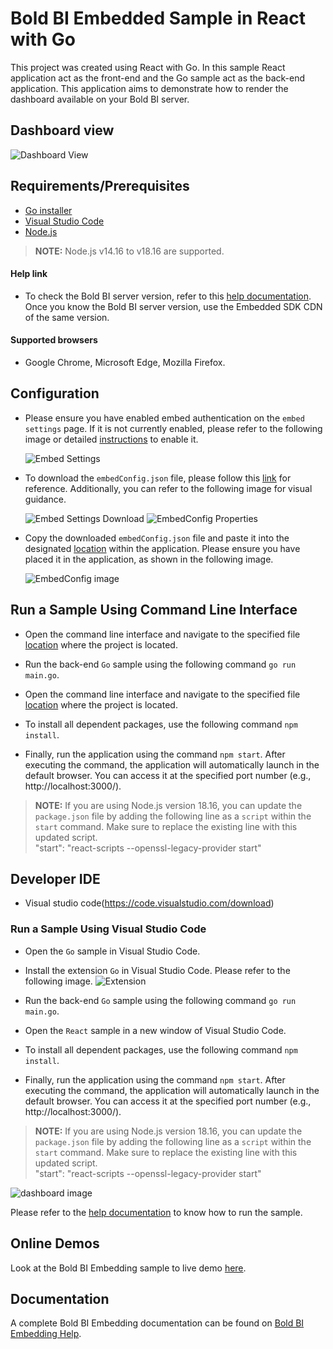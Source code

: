 # Bold BI Embedded Sample in React with Go

This project was created using React with Go. In this sample React application act as the front-end and the Go sample act as the back-end application. This application aims to demonstrate how to render the dashboard available on your Bold BI server.

## Dashboard view

![Dashboard View](https://github.com/boldbi/aspnet-core-sample/assets/91586758/1407fd9b-abaa-47f5-b02a-fbadd8bc2388)

 ## Requirements/Prerequisites

 * [Go installer](https://go.dev/dl/)
 * [Visual Studio Code](https://code.visualstudio.com/download)
 * [Node.js](https://nodejs.org/en/)
 
 > **NOTE:** Node.js v14.16 to v18.16 are supported.

 #### Help link

 * To check the Bold BI server version, refer to this [help documentation](https://help.boldbi.com/embedded-bi/faq/where-can-i-find-the-product-version/). Once you know the Bold BI server version, use the Embedded SDK CDN of the same version.

 #### Supported browsers
  
  * Google Chrome, Microsoft Edge, Mozilla Firefox.

 ## Configuration

  * Please ensure you have enabled embed authentication on the `embed settings` page. If it is not currently enabled, please refer to the following image or detailed [instructions](https://help.boldbi.com/site-administration/embed-settings/#get-embed-secret-code) to enable it.

    ![Embed Settings](https://github.com/boldbi/aspnet-core-sample/assets/91586758/b3a81978-9eb4-42b2-92bb-d1e2735ab007)

  * To download the `embedConfig.json` file, please follow this [link](https://help.boldbi.com/site-administration/embed-settings/#get-embed-configuration-file) for reference. Additionally, you can refer to the following image for visual guidance.

     ![Embed Settings Download](https://github.com/boldbi/aspnet-core-sample/assets/91586758/d27d4cfc-6a3e-4c34-975e-f5f22dea6172)
     ![EmbedConfig Properties](https://github.com/boldbi/aspnet-core-sample/assets/91586758/d6ce925a-0d4c-45d2-817e-24d6d59e0d63)

  * Copy the downloaded `embedConfig.json` file and paste it into the designated [location](https://github.com/boldbi/react-with-go-sample/tree/master/Go) within the application. Please ensure you have placed it in the application, as shown in the following image.
    
    ![EmbedConfig image](https://github.com/boldbi/aspnet-core-sample/assets/91586758/4d1489c0-ea7a-40ab-b067-e116ad9bee5a)

 ## Run a Sample Using Command Line Interface 
    
  * Open the command line interface and navigate to the specified file [location](https://github.com/boldbi/react-with-go-sample/tree/master/Go) where the project is located.

  * Run the back-end `Go` sample using the following command `go run main.go`.

  * Open the command line interface and navigate to the specified file [location](https://github.com/boldbi/react-with-go-sample/tree/master/React) where the project is located.
   
  * To install all dependent packages, use the following command `npm install`.

  * Finally, run the application using the command `npm start`. After executing the command, the application will automatically launch in the default browser. You can access it at the specified port number (e.g., http://localhost:3000/).

  > **NOTE:** If you are using Node.js version 18.16, you can update the `package.json` file by adding the following line as a `script` within the `start` command. Make sure to replace the existing line with this updated script.<br/>
    "start": "react-scripts --openssl-legacy-provider start"

 ## Developer IDE

  * Visual studio code(https://code.visualstudio.com/download)

  ### Run a Sample Using Visual Studio Code
 
  * Open the `Go` sample in Visual Studio Code.

  * Install the extension `Go` in Visual Studio Code. Please refer to the following image.
    ![Extension](https://github.com/boldbi/aspnet-core-sample/assets/91586758/8cc5ca2f-f59f-4bd1-bb5c-3dc00ac1b2a8)

  * Run the back-end `Go` sample using the following command `go run main.go`.

  * Open the `React` sample in a new window of Visual Studio Code.
   
  * To install all dependent packages, use the following command `npm install`.

  * Finally, run the application using the command `npm start`. After executing the command, the application will automatically launch in the default browser. You can access it at the specified port number (e.g., http://localhost:3000/).

  > **NOTE:** If you are using Node.js version 18.16, you can update the `package.json` file by adding the following line as a `script` within the `start` command. Make sure to replace the existing line with this updated script.<br/>
    "start": "react-scripts --openssl-legacy-provider start"

![dashboard image](https://github.com/boldbi/aspnet-core-sample/assets/91586758/1407fd9b-abaa-47f5-b02a-fbadd8bc2388)

Please refer to the [help documentation](https://help.boldbi.com/embedding-options/embedding-sdk/samples/react-with-go/#how-to-run-the-sample) to know how to run the sample.

## Online Demos

Look at the Bold BI Embedding sample to live demo [here](https://samples.boldbi.com/embed).

## Documentation

 A complete Bold BI Embedding documentation can be found on [Bold BI Embedding Help](https://help.boldbi.com/embedded-bi/javascript-based/).



